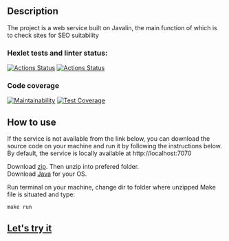 ## Description
The project is a web service built on Javalin, the main function of which is to check sites for SEO suitability


### Hexlet tests and linter status:
[![Actions Status](https://github.com/sergi-Jr/java-project-72/actions/workflows/hexlet-check.yml/badge.svg)](https://github.com/sergi-Jr/java-project-72/actions)
[![Actions Status](https://github.com/sergi-Jr/java-project-72/actions/workflows/main.yml/badge.svg)](https://github.com/sergi-Jr/java-project-72/actions)

### Code coverage
[![Maintainability](https://api.codeclimate.com/v1/badges/0eee8664b87b9e43e788/maintainability)](https://codeclimate.com/github/sergi-Jr/java-project-72/maintainability)
[![Test Coverage](https://api.codeclimate.com/v1/badges/0eee8664b87b9e43e788/test_coverage)](https://codeclimate.com/github/sergi-Jr/java-project-72/test_coverage)

## How to use

If the service is not available from the link below, you can download the source code on your machine and run it by following the instructions below. By default, the service is locally available at http://localhost:7070

Download [zip](https://github.com/sergi-Jr/java-project-72/archive/refs/heads/main.zip). Then unzip into prefered folder.  
Download [Java](https://www.java.com/ru/download/manual.jsp) for your OS.

Run terminal on your machine, change dir to folder where unzipped Make file is situated and type:
```
make run
```

## [Let's try it](https://java-project-72-9n0q.onrender.com/)
